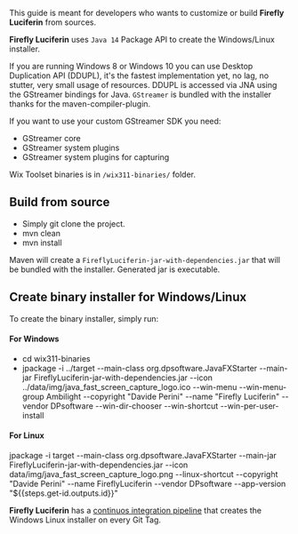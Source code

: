 This guide is meant for developers who wants to customize or build **Firefly Luciferin** from sources.

**Firefly Luciferin** uses `Java 14` Package API to create the Windows/Linux installer.

If you are running Windows 8 or Windows 10 you can use Desktop Duplication API (DDUPL), it's the fastest implementation yet, no lag, no stutter, very small usage of resources. DDUPL is accessed via JNA using the GStreamer bindings for Java.
`GStreamer` is bundled with the installer thanks for the maven-compiler-plugin. 

If you want to use your custom GStreamer SDK you need:
- GStreamer core
- GStreamer system plugins
- GStreamer system plugins for capturing

Wix Toolset binaries is in `/wix311-binaries/` folder.

## Build from source
- Simply git clone the project.
- mvn clean
- mvn install  

Maven will create a `FireflyLuciferin-jar-with-dependencies.jar` that will be bundled with the installer. Generated jar is executable.

## Create binary installer for Windows/Linux
To create the binary installer, simply run:
#### For Windows
- cd wix311-binaries  
- jpackage -i ../target --main-class org.dpsoftware.JavaFXStarter --main-jar FireflyLuciferin-jar-with-dependencies.jar --icon ../data/img/java_fast_screen_capture_logo.ico --win-menu --win-menu-group Ambilight --copyright "Davide Perini" --name "Firefly Luciferin"  --vendor DPsoftware --win-dir-chooser --win-shortcut --win-per-user-install

#### For Linux
jpackage -i target --main-class org.dpsoftware.JavaFXStarter --main-jar FireflyLuciferin-jar-with-dependencies.jar --icon data/img/java_fast_screen_capture_logo.png --linux-shortcut --copyright "Davide Perini" --name FireflyLuciferin  --vendor DPsoftware --app-version "${{steps.get-id.outputs.id}}"

**Firefly Luciferin** has a [continuos integration pipeline](https://github.com/sblantipodi/firefly_luciferin/actions) that creates the Windows Linux installer on every Git Tag.
